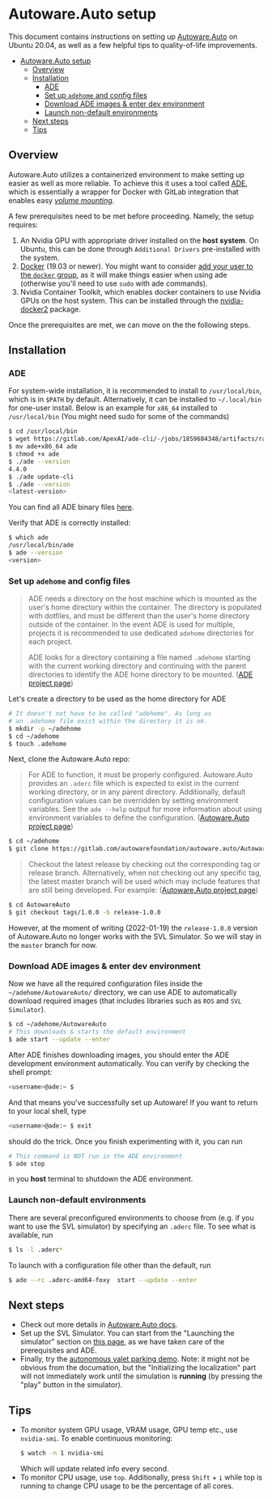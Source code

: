 # Autoware.Auto setup

This document contains instructions on setting up [Autoware.Auto](https://gitlab.com/autowarefoundation/autoware.auto/AutowareAuto) on Ubuntu 20.04, as well as a few helpful tips to quality-of-life improvements.

- [Autoware.Auto setup](#autowareauto-setup)
  - [Overview](#overview)
  - [Installation](#installation)
    - [ADE](#ade)
    - [Set up `adehome` and config files](#set-up-adehome-and-config-files)
    - [Download ADE images & enter dev environment](#download-ade-images--enter-dev-environment)
    - [Launch non-default environments](#launch-non-default-environments)
  - [Next steps](#next-steps)
  - [Tips](#tips)

## Overview

Autoware.Auto utilizes a containerized environment to make setting up easier as well as more reliable. To achieve this it uses a tool called [ADE](https://ade-cli.readthedocs.io/en/latest/), which is essentially a wrapper for Docker with GitLab integration that enables easy [*volume mounting*](https://ade-cli.readthedocs.io/en/latest/intro.html#terminology).

A few prerequisites need to be met before proceeding. Namely, the setup requires:
1. An Nvidia GPU with appropriate driver installed on the **host system**. On Ubuntu, this can be done through `Additional Drivers` pre-installed with the system.
2. [Docker](https://docs.docker.com/engine/install/ubuntu/) (19.03 or newer). You might want to consider [add your user to the `docker` group](https://docs.docker.com/engine/install/linux-postinstall/#manage-docker-as-a-non-root-user), as it will make things easier when using ade (otherwise you'll need to use `sudo` with ade commands).
3. Nvidia Container Toolkit, which enables docker containers to use Nvidia GPUs on the host system. This can be installed through the [nvidia-docker2](https://docs.nvidia.com/datacenter/cloud-native/container-toolkit/install-guide.html) package.

Once the prerequisites are met, we can move on the the following steps.

## Installation

### ADE

For system-wide installation, it is recommended to install to `/usr/local/bin`, which is in `$PATH` by default. Alternatively, it can be installed to `~/.local/bin` for one-user install. Below is an example for `x86_64` installed to `/usr/local/bin` (You might need sudo for some of the commands)
```bash
$ cd /usr/local/bin
$ wget https://gitlab.com/ApexAI/ade-cli/-/jobs/1859684348/artifacts/raw/dist/ade+x86_64
$ mv ade+x86_64 ade
$ chmod +x ade
$ ./ade --version
4.4.0
$ ./ade update-cli
$ ./ade --version
<latest-version>
```
You can find all ADE binary files [here](https://gitlab.com/ApexAI/ade-cli/-/releases).

Verify that ADE is correctly installed:
```bash
$ which ade
/usr/local/bin/ade
$ ade --version
<version>
```

### Set up `adehome` and config files

> ADE needs a directory on the host machine which is mounted as the user's home directory within the container. The directory is populated with dotfiles, and must be different than the user's home directory outside of the container. In the event ADE is used for multiple, projects it is recommended to use dedicated `adehome` directories for each project.
>
> ADE looks for a directory containing a file named `.adehome` starting with the current working directory and continuing with the parent directories to identify the ADE home directory to be mounted. ([ADE project page](https://ade-cli.readthedocs.io/en/latest/usage.html#ade-home))

Let's create a directory to be used as the home directory for ADE

```bash
# It doesn't not have to be called "adehome". As long as
# an .adehome file exist within the directory it is ok.
$ mkdir -p ~/adehome
$ cd ~/adehome
$ touch .adehome
```

Next, clone the Autoware.Auto repo:
> For ADE to function, it must be properly configured. Autoware.Auto provides an `.aderc` file which is expected to exist in the current working directory, or in any parent directory. Additionally, default configuration values can be overridden by setting environment variables. See the `ade --help` output for more information about using environment variables to define the configuration. ([Autoware.Auto project page](https://autowarefoundation.gitlab.io/autoware.auto/AutowareAuto/installation-ade.html))

```bash
$ cd ~/adehome
$ git clone https://gitlab.com/autowarefoundation/autoware.auto/AutowareAuto.git
```

> Checkout the latest release by checking out the corresponding tag or release branch. Alternatively, when not checking out any specific tag, the latest master branch will be used which may include features that are still being developed. For example: ([Autoware.Auto project page](https://autowarefoundation.gitlab.io/autoware.auto/AutowareAuto/installation-ade.html))
```bash
$ cd AutowareAuto
$ git checkout tags/1.0.0 -b release-1.0.0
```

However, at the moment of writing (2022-01-19) the `release-1.0.0` version of Autoware.Auto no longer works with the SVL Simulator. So we will stay in the `master` branch for now.

### Download ADE images & enter dev environment

Now we have all the required configuration files inside the `~/adehome/AutowareAuto/` directory, we can use ADE to automatically download required images (that includes libraries such as `ROS` and `SVL Simulator`).
```bash
$ cd ~/adehome/AutowareAuto
# This downloads & starts the default environment
$ ade start --update --enter
```

After ADE finishes downloading images, you should enter the ADE development environment automatically. You can verify by checking the shell prompt:
```bash
<username>@ade:~ $
```
And that means you've successfully set up Autoware! If you want to return to your local shell, type
```bash
<username>@ade:~ $ exit
```
should do the trick. Once you finish experimenting with it, you can run
```bash
# This command is NOT run in the ADE environment
$ ade stop
```
in you **host** terminal to shutdown the ADE environment.

### Launch non-default environments
There are several preconfigured environments to choose from (e.g. if you want to use the SVL simulator) by specifying an `.aderc` file. To see what is available, run

```bash
$ ls -l .aderc*
```

To launch with a configuration file other than the default, run 
```bash
$ ade --rc .aderc-amd64-foxy  start --update --enter
```

## Next steps

- Check out more details in [Autoware.Auto docs](https://autowarefoundation.gitlab.io/autoware.auto/AutowareAuto/installation-ade.html).
- Set up the SVL Simulator. You can start from the "Launching the simulator" section on [this page](https://autowarefoundation.gitlab.io/autoware.auto/AutowareAuto/lgsvl.html), as we have taken care of the prerequisites and ADE.
- Finally, try the [autonomous valet parking demo](https://autowarefoundation.gitlab.io/autoware.auto/AutowareAuto/avpdemo.html). Note: it might not be obvious from the documation, but the "Initializing the localization" part will not immediately work until the simulation is **running** (by pressing the "play" button in the simulator).

## Tips

- To monitor system GPU usage, VRAM usage, GPU temp etc., use `nvidia-smi`. To enable continuous monitoring: 
    ```bash
    $ watch -n 1 nvidia-smi
    ```
    Which will update related info every second.
- To monitor CPU usage, use `top`. Additionally, press `Shift` + `i` while top is running to change CPU usage to be the percentage of all cores.
